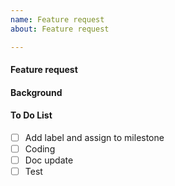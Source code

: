 ```yaml
---
name: Feature request
about: Feature request

---
```


#### Feature request
#### Background <!-- RFC or feature description -->
#### To Do List <!-- For developer only -->
  - [ ] Add label and assign to milestone
  - [ ] Coding
  - [ ] Doc update
  - [ ] Test

